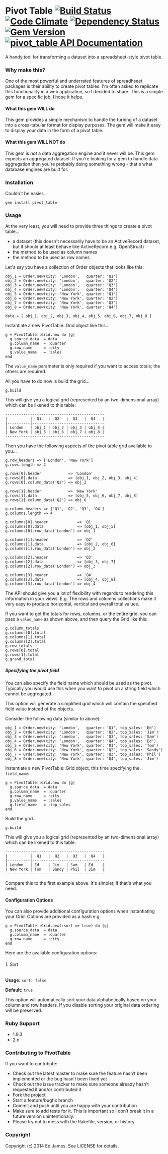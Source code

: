 # Pivot Table  [![Build Status](https://secure.travis-ci.org/edjames/pivot_table.png)](http://travis-ci.org/edjames/pivot_table) [![Code Climate](https://codeclimate.com/github/edjames/pivot_table.png)](https://codeclimate.com/github/edjames/pivot_table) [![Dependency Status](https://gemnasium.com/edjames/pivot_table.png)](https://gemnasium.com/edjames/pivot_table) [![Gem Version](https://badge.fury.io/rb/pivot_table.png)](http://badge.fury.io/rb/pivot_table) [![pivot_table API Documentation](https://www.omniref.com/ruby/gems/pivot_table.png)](https://www.omniref.com/ruby/gems/pivot_table)

A handy tool for transforming a dataset into a spreadsheet-style pivot table.

### Why make this?

One of the most powerful and underrated features of spreadhseet packages is their ability to create pivot tables. I'm often asked
to replicate this functionality in a web application, so I decided to share. This is a simple gem for a specific job, I hope it helps.

#### What this gem WILL do

This gem provides a simple mechanism to handle the turning of a dataset into a cross-tabular format for display purposes. The gem will make it easy to display your data in the form of a pivot table.

#### What this gem WILL NOT do

This gem is *not* a data aggregation engine and it never will be. This gem expects an aggregated dataset. If you're looking for a gem to handle data aggregation then you're probably doing something wrong - that's what database engines are built for.

### Installation

Couldn't be easier...

    gem install pivot_table

### Usage

At the very least, you will need to provide three things to create a pivot table...

* a dataset (this doesn't necessarily have to be an ActiveRecord dataset, but it should at least behave like ActiveRecord e.g. OpenStruct)
* the method to be used as column names
* the method to be used as row names

Let's say you have a collection of Order objects that looks like this:

    obj_1 = Order.new(city: 'London',   quarter: 'Q1')
    obj_2 = Order.new(city: 'London',   quarter: 'Q2')
    obj_3 = Order.new(city: 'London',   quarter: 'Q3')
    obj_4 = Order.new(city: 'London',   quarter: 'Q4')
    obj_5 = Order.new(city: 'New York', quarter: 'Q1')
    obj_6 = Order.new(city: 'New York', quarter: 'Q2')
    obj_7 = Order.new(city: 'New York', quarter: 'Q3')
    obj_8 = Order.new(city: 'New York', quarter: 'Q4')

    data = [ obj_1, obj_2, obj_3, obj_4, obj_5, obj_6, obj_7, obj_8 ]

Instantiate a new PivotTable::Grid object like this...

    g = PivotTable::Grid.new do |g|
      g.source_data  = data
      g.column_name  = :quarter
      g.row_name     = :city
      g.value_name   = :sales
    end

The `value_name` parameter is only required if you want to access totals;
the others are required.

All you have to do now is build the grid...

    g.build

This will give you a logical grid (represented by an two-dimensional array) which can be likened to this table:

    --------------------------------------------
    |          |  Q1   |  Q2   |  Q3   |  Q4   |
    |----------|--------------------------------
    | London   | obj_1 | obj_2 | obj_3 | obj_4 |
    | New York | obj_5 | obj_6 | obj_7 | obj_8 |
    --------------------------------------------

Then you have the following aspects of the pivot table grid available to you...

    g.row_headers => ['London', 'New York']
    g.rows.length => 2

    g.rows[0].header            => 'London'
    g.rows[0].data              => [obj_1, obj_2, obj_3, obj_4]
    g.rows[0].column_data('Q2') => obj_2

    g.rows[1].header            => 'New York'
    g.rows[1].data              => [obj_5, obj_6, obj_7, obj_8]
    g.rows[1].column_data('Q2') => obj_6

    g.column_headers => ['Q1', 'Q2', 'Q3', 'Q4']
    g.columns.length => 4

    g.columns[0].header             => 'Q1'
    g.columns[0].data               => [obj_1, obj_5]
    g.columns[0].row_data('London') => obj_1

    g.columns[1].header             => 'Q2'
    g.columns[1].data               => [obj_2, obj_6]
    g.columns[1].row_data('London') => obj_2

    g.columns[2].header             => 'Q3'
    g.columns[2].data               => [obj_3, obj_7]
    g.columns[2].row_data('London') => obj_3

    g.columns[3].header             => 'Q4'
    g.columns[3].data               => [obj_4, obj_8]
    g.columns[3].row_data('London') => obj_4

The API should give you a lot of flexibility with regards to rendering this information in your views.
E.g. The rows and columns collections make it very easy to produce horizontal, vertical and overall total values.

If you want to get the totals for rows, columns, or the entire grid, you can pass a `value_name` as shown above, and then query the Grid like this:

    g.column_totals
    g.columns[0].total
    g.columns[1].total
    g.columns[2].total
    g.row_totals
    g.rows[0].total
    g.rows[1].total
    g.grand_total

##### Specifying the pivot field

You can also specify the field name which should be used as the pivot. Typically you would use this when you want to pivot on a string field which cannot be aggregated.

This option will generate a simplified grid which will contain the specified field value instead of the objects.

Consider the following data (similar to above):

    obj_1 = Order.new(city: 'London',   quarter: 'Q1', top_sales: 'Ed')
    obj_2 = Order.new(city: 'London',   quarter: 'Q2', top_sales: 'Jim')
    obj_3 = Order.new(city: 'London',   quarter: 'Q3', top_sales: 'Sam')
    obj_4 = Order.new(city: 'London',   quarter: 'Q4', top_sales: 'Ed')
    obj_5 = Order.new(city: 'New York', quarter: 'Q1', top_sales: 'Tom')
    obj_6 = Order.new(city: 'New York', quarter: 'Q2', top_sales: 'Sandy')
    obj_7 = Order.new(city: 'New York', quarter: 'Q3', top_sales: 'Phil')
    obj_8 = Order.new(city: 'New York', quarter: 'Q4', top_sales: 'Jim')

Instantiate a new PivotTable::Grid object, this time specifying the `field_name`:

    g = PivotTable::Grid.new do |g|
      g.source_data  = data
      g.column_name  = :quarter
      g.row_name     = :city
      g.value_name   = :sales
      g.field_name   = :top_sales
    end

Build the grid...

    g.build

This will give you a logical grid (represented by an two-dimensional array) which can be likened to this table:

    --------------------------------------------
    |          |  Q1   |  Q2   |  Q3   |  Q4   |
    |----------|--------------------------------
    | London   | Ed    | Jim   | Sam   | Ed    |
    | New York | Tom   | Sandy | Phil  | Jim   |
    --------------------------------------------

Compare this to the first example above. It's simpler, if that's what you need.


#### Configuration Options

You can also provide additional configuration options when instantiating your Grid. Options are provided as a hash e.g.

    g = PivotTable::Grid.new(:sort => true) do |g|
      g.source_data  = data
      g.column_name  = :quarter
      g.row_name     = :city
    end

Here are the available configuration options:

###### 1. Sort

**Usage:** `sort: false`

**Default:** `true`

This option will automatically sort your data alphabetically based on your column and row headers. If you disable sorting your original data ordering will be preserved.

### Ruby Support

* 1.9.3
* 2.x

### Contributing to PivotTable

If you want to contribute:

* Check out the latest master to make sure the feature hasn’t been implemented or the bug hasn’t been fixed yet
* Check out the issue tracker to make sure someone already hasn’t requested it and/or contributed it
* Fork the project
* Start a feature/bugfix branch
* Commit and push until you are happy with your contribution
* Make sure to add tests for it. This is important so I don’t break it in a future version unintentionally.
* Please try not to mess with the Rakefile, version, or history.

### Copyright

Copyright (c) 2014 Ed James. See LICENSE for details.
